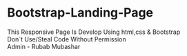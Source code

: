 # Bootstrap-Landing-Page
This  Responsive Page Is Develop Using html,css & Bootstrap <br>
Don`t Use/Steal Code Without Permission <br>
Admin - Rubab Mubashar

